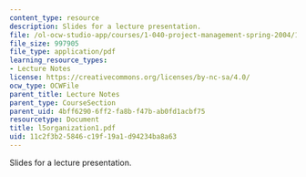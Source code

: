 ```yaml
---
content_type: resource
description: Slides for a lecture presentation.
file: /ol-ocw-studio-app/courses/1-040-project-management-spring-2004/11c2f3b25846c19f19a1d94234ba8a63_l5organization1.pdf
file_size: 997905
file_type: application/pdf
learning_resource_types:
- Lecture Notes
license: https://creativecommons.org/licenses/by-nc-sa/4.0/
ocw_type: OCWFile
parent_title: Lecture Notes
parent_type: CourseSection
parent_uid: 4bff6290-6ff2-fa8b-f47b-ab0fd1acbf75
resourcetype: Document
title: l5organization1.pdf
uid: 11c2f3b2-5846-c19f-19a1-d94234ba8a63
---
```

Slides for a lecture presentation.